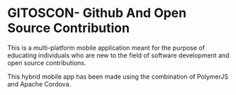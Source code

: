 # GITOSCON- Github And Open Source Contribution

This is a multi-platform mobile application meant for the purpose of educating individuals who are new to the field of software development and open source contributions. 

This hybrid mobile app has been made using the combination of PolymerJS and Apache Cordova.
